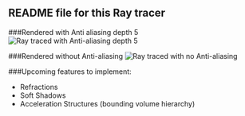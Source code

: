 ## README file for this Ray tracer

###Rendered with Anti aliasing depth 5
![Ray traced with Anti-aliasing depth 5](https://github.com/Xavierkst/Raytracer_build/blob/master/testFile_AA_5.jpg)

###Rendered without Anti-aliasing 
![Ray traced with no Anti-aliasing](https://github.com/Xavierkst/Raytracer_build/blob/master/testFile_no_AA.jpg)

###Upcoming features to implement: 
* Refractions 
* Soft Shadows 
* Acceleration Structures (bounding volume hierarchy)
